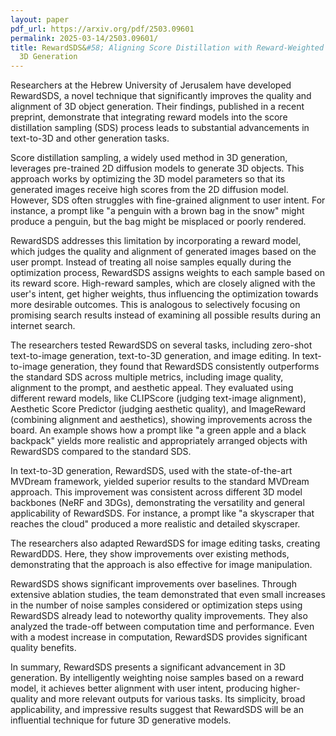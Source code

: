 ```yaml
---
layout: paper
pdf_url: https://arxiv.org/pdf/2503.09601
permalink: 2025-03-14/2503.09601/
title: RewardSDS&#58; Aligning Score Distillation with Reward-Weighted Sampling Boosts
  3D Generation
---
```




Researchers at the Hebrew University of Jerusalem have developed RewardSDS, a novel technique that significantly improves the quality and alignment of 3D object generation.  Their findings, published in a recent preprint, demonstrate that integrating reward models into the score distillation sampling (SDS) process leads to substantial advancements in text-to-3D and other generation tasks.

Score distillation sampling, a widely used method in 3D generation, leverages pre-trained 2D diffusion models to generate 3D objects.  This approach works by optimizing the 3D model parameters so that its generated images receive high scores from the 2D diffusion model. However, SDS often struggles with fine-grained alignment to user intent.  For instance, a prompt like "a penguin with a brown bag in the snow" might produce a penguin, but the bag might be misplaced or poorly rendered.

RewardSDS addresses this limitation by incorporating a reward model, which judges the quality and alignment of generated images based on the user prompt.  Instead of treating all noise samples equally during the optimization process, RewardSDS assigns weights to each sample based on its reward score.  High-reward samples, which are closely aligned with the user's intent, get higher weights, thus influencing the optimization towards more desirable outcomes.  This is analogous to selectively focusing on promising search results instead of examining all possible results during an internet search.

The researchers tested RewardSDS on several tasks, including zero-shot text-to-image generation, text-to-3D generation, and image editing.  In text-to-image generation, they found that RewardSDS consistently outperforms the standard SDS across multiple metrics, including image quality, alignment to the prompt, and aesthetic appeal. They evaluated using different reward models, like CLIPScore (judging text-image alignment), Aesthetic Score Predictor (judging aesthetic quality), and ImageReward (combining alignment and aesthetics), showing improvements across the board.  An example shows how a prompt like "a green apple and a black backpack" yields more realistic and appropriately arranged objects with RewardSDS compared to the standard SDS.

In text-to-3D generation, RewardSDS, used with the state-of-the-art MVDream framework, yielded superior results to the standard MVDream approach. This improvement was consistent across different 3D model backbones (NeRF and 3DGs), demonstrating the versatility and general applicability of RewardSDS.  For instance, a prompt like "a skyscraper that reaches the cloud" produced a more realistic and detailed skyscraper.

The researchers also adapted RewardSDS for image editing tasks, creating RewardDDS.  Here, they show improvements over existing methods, demonstrating that the approach is also effective for image manipulation.

RewardSDS shows significant improvements over baselines. Through extensive ablation studies, the team demonstrated that even small increases in the number of noise samples considered or optimization steps using RewardSDS already lead to noteworthy quality improvements. They also analyzed the trade-off between computation time and performance.  Even with a modest increase in computation, RewardSDS provides significant quality benefits.

In summary, RewardSDS presents a significant advancement in 3D generation. By intelligently weighting noise samples based on a reward model, it achieves better alignment with user intent, producing higher-quality and more relevant outputs for various tasks.  Its simplicity, broad applicability, and impressive results suggest that RewardSDS will be an influential technique for future 3D generative models.